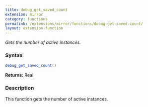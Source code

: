 ```yaml
---
title: debug_get_saved_count
extension: mirror
category: functions
permalink: /extensions/mirror/functions/debug-get-saved-count/
layout: extension-function
---
```


_Gets the number of active instances._

### Syntax ###
```cs
debug_get_saved_count()
```

**Returns:** Real

### Description

This function gets the number of active instances. 

